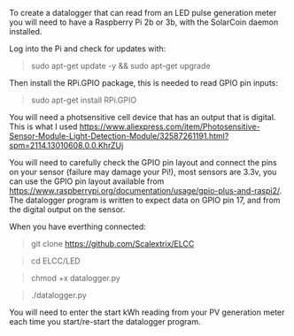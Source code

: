 To create a datalogger that can read from an LED pulse generation meter you will need to have a Raspberry Pi 2b or 3b,
with the SolarCoin daemon installed.

Log into the Pi and check for updates with:
> sudo apt-get update -y && sudo apt-get upgrade

Then install the RPi.GPIO package, this is needed to read GPIO pin inputs:
> sudo apt-get install RPi.GPIO

You will need a photsensitive cell device that has an output that is digital.  This is what I used 
https://www.aliexpress.com/item/Photosensitive-Sensor-Module-Light-Detection-Module/32587261191.html?spm=2114.13010608.0.0.KhrZUj

You will need to carefully check the GPIO pin layout and connect the pins on your sensor (failure may damage your Pi!), 
most sensors are 3.3v, you can use the GPIO pin layout available from 
https://www.raspberrypi.org/documentation/usage/gpio-plus-and-raspi2/.  The datalogger program is written to expect data on GPIO 
pin 17, and from the digital output on the sensor.

When you have everthing connected:
> git clone https://github.com/Scalextrix/ELCC

> cd ELCC/LED

> chmod +x datalogger.py

> ./datalogger.py

You will need to enter the start kWh reading from your PV generation meter each time you start/re-start the datalogger program.

